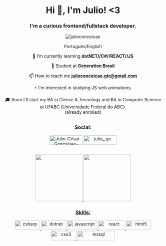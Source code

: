 <h1 align="center">Hi 👋, I'm Julio! <3</h1>
<h3 align="center">I'm a curious frontend/fullstack developer.</h3>

<p align="center"> <img src="https://komarev.com/ghpvc/?username=julioconceicao&label=Profile%20views&color=0e75b6&style=flat" alt="julioconceicao" /> </p>


  
  <div class="pitch" align="center">
Português/English
  
🌱 I’m currently learning **dotNET//C#//REACT//JS**
  
💙 Student at **Generation Brasil**

📫 How to reach me **julioconceicao.gtr@gmail.com**

⚡ I'm interested in studying JS web animations.
  
🎓 Soon I'll start my BA in Cience & Tecnology and BA in Computer Science at UFABC (Universidade Federal do ABC).<br>
(already enrolled)<br>
 </div>
  
  ##
  
<div class="social"> 
  <h3 align="center">Social:</h3>
  <p align="center">
    <a href="https://www.linkedin.com/in/julio-césar-gonçalves-conceição-a945981ba/" target="blank"><img align="center" src="https://img.shields.io/badge/LinkedIn-0077B5?style=for-the-badge&logo=linkedin&logoColor=white" alt="Julio-César-Gonçalves-Conceição" height="30" width="105" /></a>
    <a href="https://instagram.com/julio_.gc" target="blank"><img align="center" src="https://img.shields.io/badge/Instagram-E4405F?style=for-the-        badge&logo=instagram&logoColor=white" alt="julio_.gc" height="30" width="105" /></a>
  </p>
</div>
  
  ##
  
  <div align="center">
  <a href="https://github.com/julioconceicao">
  <img height="150em" src="https://github-readme-stats.vercel.app/api?username=julioconceicao&show_icons=true&theme=dark&include_all_commits=true&count_private=true"/>
  <img height="150em" src="https://github-readme-stats.vercel.app/api/top-langs/?username=julioconceicao&layout=compact&langs_count=7&theme=dark"/>
</div>
  
  
<h3 align="center">Skills:</h3>
<p align="center"> 
  <a href="https://www.w3schools.com/cs/" target="_blank" rel="noreferrer"> <img src="https://img.shields.io/badge/C%23-239120?style=for-the-badge&logo=c-sharp&logoColor=white" alt="csharp" width="80" height="30"/> </a> 
 <a href="https://dotnet.microsoft.com/" target="_blank" rel="noreferrer"> <img src="https://img.shields.io/badge/.NET-5C2D91?style=for-the-badge&logo=.net&logoColor=white" alt="dotnet" border-radius="10px" width="80" height="30" /> </a> 
  <a href="https://developer.mozilla.org/en-US/docs/Web/JavaScript" target="_blank" rel="noreferrer"> <img src="https://img.shields.io/badge/JavaScript-F7DF1E?style=for-the-badge&logo=javascript&logoColor=black" alt="javascript" width="95" height="30"/> </a>
  <a href="https://reactjs.org/" target="_blank" rel="noreferrer"> <img src="https://img.shields.io/badge/React-20232A?style=for-the-badge&logo=react&logoColor=61DAFB" alt="react" width="85" height="30"/> </a>
  <a href="https://www.w3.org/html/" target="_blank" rel="noreferrer"> <img src="https://img.shields.io/badge/HTML-239120?style=for-the-badge&logo=html5&logoColor=white" alt="html5" width="80" height="30"/> </a> 
  <a href="https://www.w3schools.com/css/" target="_blank" rel="noreferrer"> <img src="https://img.shields.io/badge/CSS-239120?&style=for-the-badge&logo=css3&logoColor=white" alt="css3" width="80" height="30"/> </a>
 <a href="https://www.microsoft.com/en-us/sql-server" target="_blank" rel="noreferrer"> <img src="https://img.shields.io/badge/Microsoft_SQL_Server-CC2927?style=for-the-badge&logo=microsoft-sql-server&logoColor=white" alt="mssql" width="120" height="30"/> </a>
</p>


  


